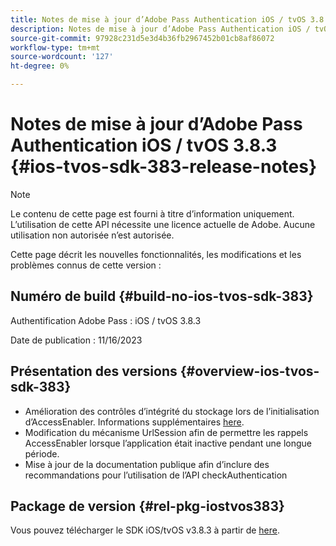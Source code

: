 ```yaml
---
title: Notes de mise à jour d’Adobe Pass Authentication iOS / tvOS 3.8.3
description: Notes de mise à jour d’Adobe Pass Authentication iOS / tvOS 3.8.3
source-git-commit: 97928c231d5e3d4b36fb2967452b01cb8af86072
workflow-type: tm+mt
source-wordcount: '127'
ht-degree: 0%

---
```


# Notes de mise à jour d’Adobe Pass Authentication iOS / tvOS 3.8.3 {#ios-tvos-sdk-383-release-notes}

>[!NOTE]
>
>Le contenu de cette page est fourni à titre d’information uniquement. L’utilisation de cette API nécessite une licence actuelle de Adobe. Aucune utilisation non autorisée n’est autorisée.

Cette page décrit les nouvelles fonctionnalités, les modifications et les problèmes connus de cette version :

## Numéro de build {#build-no-ios-tvos-sdk-383}

Authentification Adobe Pass : iOS / tvOS 3.8.3

Date de publication : 11/16/2023



## Présentation des versions {#overview-ios-tvos-sdk-383}

* Amélioration des contrôles d’intégrité du stockage lors de l’initialisation d’AccessEnabler. Informations supplémentaires [here](/help/authentication/iostvos-sdk-storage-integrity-checks.md).
* Modification du mécanisme UrlSession afin de permettre les rappels AccessEnabler lorsque l’application était inactive pendant une longue période.
* Mise à jour de la documentation publique afin d’inclure des recommandations pour l’utilisation de l’API checkAuthentication


## Package de version {#rel-pkg-iostvos383}

Vous pouvez télécharger le SDK iOS/tvOS v3.8.3 à partir de [here](https://tve.zendesk.com/hc/en-us/articles/204963209-iOS-tvOS-Native-AccessEnabler-Library).
